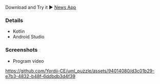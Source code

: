 Download and Try it ▶️ [News App](https://github.com/Yordii-CE/uml_puzzle/blob/main/uml_puzzle.apk)
### Details
- Kotlin
- Android Studio

### Screenshots

- Program video





https://github.com/Yordii-CE/uml_puzzle/assets/94014080/d3c01b29-e7b3-4832-b48f-6ddbdb3d4f39


